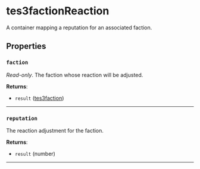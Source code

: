 <!---
	This file is autogenerated. Do not edit this file manually. Your changes will be ignored.
	More information: https://github.com/MWSE/MWSE/tree/master/docs
-->

# tes3factionReaction

A container mapping a reputation for an associated faction.

## Properties

### `faction`

*Read-only*. The faction whose reaction will be adjusted.

**Returns**:

* `result` ([tes3faction](../../types/tes3faction))

***

### `reputation`

The reaction adjustment for the faction.

**Returns**:

* `result` (number)

***

